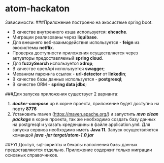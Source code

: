 # atom-hackaton
Зависимости:
###Приложение построено на экосистеме spring boot.
+ В качестве внутренного кэша используется: **ehcache**.
+ Миграции реализованы через **liquibase**.
+ Для внешнего веб-взаимодействия используется - **feign** из экосистемы **netflix**.
+ Проверка доступности приложения оcуществляется через актуаторы предоставляемый **spring cloud**.
+ Для **fuzzySearch** используется **xdrop**;
+ В качестве openApi используется **swagger**;
+ Механизм парсинга ссылок - **url-detector** от **linkedin**;
+ В качестве базы данных используется - **postgresql**;
+ В качестве ORM - **spring data jdbc**;

###Для запуска приложения существует 2 варианта:
1. **_docker-compose_** up в корне проекта, приложение будет доступно на порту **8776**
2. Установить maven (https://maven.apache.org/) и запустить **_mvn clean package_** в корне проекта,
   так же необходимо создать базу данных на postgresql и указать креденшины в файле application.yml.
   Для запуска сервиса необходимо иметь **Java 11**. Запуск осуществляется командой **_java -jar target/atom-1.0.jar_**
	 
##FYI
Доступ, sql-скрипты и бекапы наполнения базы данных предоставляются отдельно. 
Приложение содержит только миграции основных справочников.